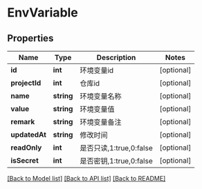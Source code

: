 # EnvVariable

## Properties
Name | Type | Description | Notes
------------ | ------------- | ------------- | -------------
**id** | **int** | 环境变量id | [optional] 
**projectId** | **int** | 仓库id | [optional] 
**name** | **string** | 环境变量名称 | [optional] 
**value** | **string** | 环境变量值 | [optional] 
**remark** | **string** | 环境变量备注 | [optional] 
**updatedAt** | **string** | 修改时间 | [optional] 
**readOnly** | **int** | 是否只读,1:true,0:false | [optional] 
**isSecret** | **int** | 是否密钥,1:true,0:false | [optional] 

[[Back to Model list]](../../README.md#documentation-for-models) [[Back to API list]](../../README.md#documentation-for-api-endpoints) [[Back to README]](../../README.md)


